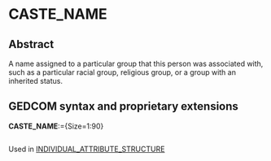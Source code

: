 ﻿# CASTE_NAME
## Abstract
A name assigned to a particular group that this person was associated with, such as a particular racial
group, religious group, or a group with an inherited status.


## GEDCOM syntax and proprietary extensions

**CASTE_NAME**:={Size=1:90}
<pre>
</pre>
Used in <a href=Ged.INDIVIDUAL_ATTRIBUTE_STRUCTURE.md>INDIVIDUAL_ATTRIBUTE_STRUCTURE</a><br />

